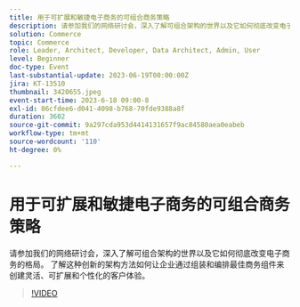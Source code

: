 ```yaml
---
title: 用于可扩展和敏捷电子商务的可组合商务策略
description: 请参加我们的网络研讨会，深入了解可组合架构的世界以及它如何彻底改变电子商务的格局。 了解这种创新的架构方法如何让企业通过组装和编排最佳商务组件来创建灵活、可扩展和个性化的客户体验。
solution: Commerce
topic: Commerce
role: Leader, Architect, Developer, Data Architect, Admin, User
level: Beginner
doc-type: Event
last-substantial-update: 2023-06-19T00:00:00Z
jira: KT-13510
thumbnail: 3420655.jpeg
event-start-time: 2023-6-18 09:00-8
exl-id: 86cfdee6-d041-4098-b768-70fde9388a8f
duration: 3602
source-git-commit: 9a297cda953d4414131657f9ac84580aea0eabeb
workflow-type: tm+mt
source-wordcount: '110'
ht-degree: 0%

---
```


# 用于可扩展和敏捷电子商务的可组合商务策略

请参加我们的网络研讨会，深入了解可组合架构的世界以及它如何彻底改变电子商务的格局。 了解这种创新的架构方法如何让企业通过组装和编排最佳商务组件来创建灵活、可扩展和个性化的客户体验。

>[!VIDEO](https://video.tv.adobe.com/v/3420655/?learn=on)
